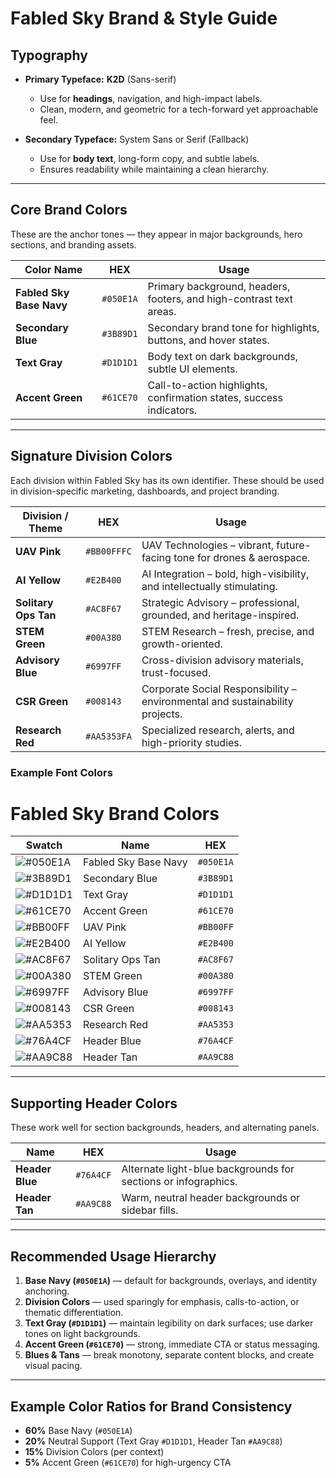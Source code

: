 # **Fabled Sky Brand & Style Guide**

## **Typography**

* **Primary Typeface:** **K2D** (Sans-serif)

  * Use for **headings**, navigation, and high-impact labels.
  * Clean, modern, and geometric for a tech-forward yet approachable feel.
* **Secondary Typeface:** System Sans or Serif (Fallback)

  * Use for **body text**, long-form copy, and subtle labels.
  * Ensures readability while maintaining a clean hierarchy.

---

## **Core Brand Colors**

These are the anchor tones — they appear in major backgrounds, hero sections, and branding assets.

| Color Name               | HEX       | Usage                                                               |
| ------------------------ | --------- | ------------------------------------------------------------------- |
| **Fabled Sky Base Navy** | `#050E1A` | Primary background, headers, footers, and high-contrast text areas. |
| **Secondary Blue**       | `#3B89D1` | Secondary brand tone for highlights, buttons, and hover states.     |
| **Text Gray**            | `#D1D1D1` | Body text on dark backgrounds, subtle UI elements.                  |
| **Accent Green**         | `#61CE70` | Call-to-action highlights, confirmation states, success indicators. |

---

## **Signature Division Colors**

Each division within Fabled Sky has its own identifier. These should be used in division-specific marketing, dashboards, and project branding.

| Division / Theme     | HEX         | Usage                                                                        |
| -------------------- | ----------- | ---------------------------------------------------------------------------- |
| **UAV Pink**         | `#BB00FFFC` | UAV Technologies – vibrant, future-facing tone for drones & aerospace.       |
| **AI Yellow**        | `#E2B400`   | AI Integration – bold, high-visibility, and intellectually stimulating.      |
| **Solitary Ops Tan** | `#AC8F67`   | Strategic Advisory – professional, grounded, and heritage-inspired.          |
| **STEM Green**       | `#00A380`   | STEM Research – fresh, precise, and growth-oriented.                         |
| **Advisory Blue**    | `#6997FF`   | Cross-division advisory materials, trust-focused.                            |
| **CSR Green**        | `#008143`   | Corporate Social Responsibility – environmental and sustainability projects. |
| **Research Red**     | `#AA5353FA` | Specialized research, alerts, and high-priority studies.                     |

### Example Font Colors

# Fabled Sky Brand Colors

| Swatch | Name | HEX |
|--------|------|-----|
| ![#050E1A](https://via.placeholder.com/20/050E1A/050E1A.png) | Fabled Sky Base Navy | `#050E1A` |
| ![#3B89D1](https://via.placeholder.com/20/3B89D1/3B89D1.png) | Secondary Blue | `#3B89D1` |
| ![#D1D1D1](https://via.placeholder.com/20/D1D1D1/D1D1D1.png) | Text Gray | `#D1D1D1` |
| ![#61CE70](https://via.placeholder.com/20/61CE70/61CE70.png) | Accent Green | `#61CE70` |
| ![#BB00FF](https://via.placeholder.com/20/BB00FF/BB00FF.png) | UAV Pink | `#BB00FF` |
| ![#E2B400](https://via.placeholder.com/20/E2B400/E2B400.png) | AI Yellow | `#E2B400` |
| ![#AC8F67](https://via.placeholder.com/20/AC8F67/AC8F67.png) | Solitary Ops Tan | `#AC8F67` |
| ![#00A380](https://via.placeholder.com/20/00A380/00A380.png) | STEM Green | `#00A380` |
| ![#6997FF](https://via.placeholder.com/20/6997FF/6997FF.png) | Advisory Blue | `#6997FF` |
| ![#008143](https://via.placeholder.com/20/008143/008143.png) | CSR Green | `#008143` |
| ![#AA5353](https://via.placeholder.com/20/AA5353/AA5353.png) | Research Red | `#AA5353` |
| ![#76A4CF](https://via.placeholder.com/20/76A4CF/76A4CF.png) | Header Blue | `#76A4CF` |
| ![#AA9C88](https://via.placeholder.com/20/AA9C88/AA9C88.png) | Header Tan | `#AA9C88` |



---

## **Supporting Header Colors**

These work well for section backgrounds, headers, and alternating panels.

| Name            | HEX       | Usage                                                          |
| --------------- | --------- | -------------------------------------------------------------- |
| **Header Blue** | `#76A4CF` | Alternate light-blue backgrounds for sections or infographics. |
| **Header Tan**  | `#AA9C88` | Warm, neutral header backgrounds or sidebar fills.             |

---

## **Recommended Usage Hierarchy**

1. **Base Navy (`#050E1A`)** — default for backgrounds, overlays, and identity anchoring.
2. **Division Colors** — used sparingly for emphasis, calls-to-action, or thematic differentiation.
3. **Text Gray (`#D1D1D1`)** — maintain legibility on dark surfaces; use darker tones on light backgrounds.
4. **Accent Green (`#61CE70`)** — strong, immediate CTA or status messaging.
5. **Blues & Tans** — break monotony, separate content blocks, and create visual pacing.

---

## **Example Color Ratios for Brand Consistency**

* **60%** Base Navy (`#050E1A`)
* **20%** Neutral Support (Text Gray `#D1D1D1`, Header Tan `#AA9C88`)
* **15%** Division Colors (per context)
* **5%** Accent Green (`#61CE70`) for high-urgency CTA

